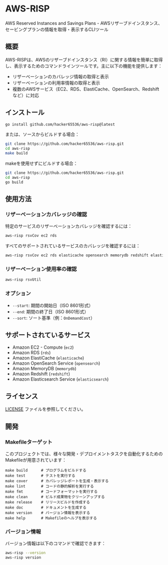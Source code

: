# AWS-RISP

AWS Reserved Instances and Savings Plans - AWSリザーブドインスタンス、セービングプランの情報を取得・表示するCLIツール

## 概要

AWS-RISPは、AWSのリザーブドインスタンス（RI）に関する情報を簡単に取得し、表示するためのコマンドラインツールです。主に以下の機能を提供します：

- リザーベーションのカバレッジ情報の取得と表示
- リザーベーションの利用率情報の取得と表示
- 複数のAWSサービス（EC2、RDS、ElastiCache、OpenSearch、Redshiftなど）に対応

## インストール

```bash
go install github.com/hacker65536/aws-risp@latest
```

または、ソースからビルドする場合：

```bash
git clone https://github.com/hacker65536/aws-risp.git
cd aws-risp
make build
```

makeを使用せずにビルドする場合：

```bash
git clone https://github.com/hacker65536/aws-risp.git
cd aws-risp
go build
```

## 使用方法

### リザーベーションカバレッジの確認

特定のサービスのリザーベーションカバレッジを確認するには：

```bash
aws-risp rsvCov ec2 rds
```

すべてのサポートされているサービスのカバレッジを確認するには：

```bash
aws-risp rsvCov ec2 rds elasticache opensearch memorydb redshift elasticsearch
```

### リザーベーション使用率の確認

```bash
aws-risp rsvUtil
```

### オプション

- `--start`: 期間の開始日（ISO 8601形式）
- `--end`: 期間の終了日（ISO 8601形式）
- `--sort`: ソート基準（例：`OnDemandCost`）

## サポートされているサービス

- Amazon EC2 - Compute (`ec2`)
- Amazon RDS (`rds`)
- Amazon ElastiCache (`elasticache`)
- Amazon OpenSearch Service (`opensearch`)
- Amazon MemoryDB (`memorydb`)
- Amazon Redshift (`redshift`)
- Amazon Elasticsearch Service (`elasticsearch`)

## ライセンス

[LICENSE](LICENSE) ファイルを参照してください。

## 開発

### Makefileターゲット

このプロジェクトでは、様々な開発・デプロイメントタスクを自動化するためのMakefileが用意されています：

```
make build      # プログラムをビルドする
make test       # テストを実行する
make cover      # カバレッジレポートを生成・表示する
make lint       # コードの静的解析を実行する
make fmt        # コードフォーマットを実行する
make clean      # ビルド成果物をクリーンアップする
make release    # リリースビルドを作成する
make doc        # ドキュメントを生成する
make version    # バージョン情報を表示する
make help       # Makefileのヘルプを表示する
```

### バージョン情報

バージョン情報は以下のコマンドで確認できます：

```bash
aws-risp --version
aws-risp version
```